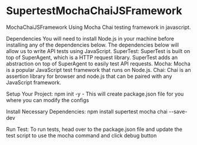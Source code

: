 # SupertestMochaChaiJSFramework

MochaChaiJSFramework Using Mocha Chai testing framework in javascript.

Dependencies You will need to install Node.js in your machine before installing any of the dependencies below. The dependencies below will allow us to write API tests using JavaScript. SuperTest: SuperTest is built on top of SuperAgent, which is a HTTP request library. SuperTest adds an abstraction on top of SuperAgent to easily test API requests. Mocha: Mocha is a popular JavaScript test framework that runs on Node.js. Chai: Chai is an assertion library for browser and node.js that can be paired with any JavaScript framework.

Setup Your Project: npm init -y - This will create package.json file for you where you can modify the configs

Install Necessary Dependencies: npm install supertest mocha chai --save-dev

Run Test: To run tests, head over to the package.json file and update the test script to use the mocha command and click debug button
